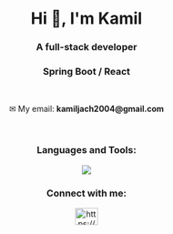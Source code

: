 <h1 align="center">Hi 👋, I'm Kamil</h1>
<h3 align="center">A full-stack developer</h3>
<h3 align="center">Spring Boot / React</h3>
</br>


<p align="center">✉ My email: <b>kamiljach2004@gmail.com</b></p>
</br>
<h3 align="center">Languages and Tools:</h3>
<p align="center">
  <a href="https://skillicons.dev">
    <img src="https://skillicons.dev/icons?i=java,spring,postgres,hibernate,js,react,redux,tailwind,mui,git,css,html,styledcomponents,python,cpp&perline=5&theme=dark" />
  </a>
</p>
<!-- <p align="center"><img align="center" src="https://github-readme-stats.vercel.app/api/top-langs/?username=kamilos04&layout=compact&theme=tokyonight" alt="kamilos04" /></p> -->
<!-- <h3 align="left">LeetCode:</h3>
<div align="left"><img align="center" src="https://leetcard.jacoblin.cool/kamilos04?theme=unicorn" /></div> -->

<h3 align="center">Connect with me:</h3>
<p align="center">
<a href="https://www.linkedin.com/in/kamil-jach/" target="blank"><img align="center" src="https://raw.githubusercontent.com/rahuldkjain/github-profile-readme-generator/master/src/images/icons/Social/linked-in-alt.svg" alt="https://www.linkedin.com/in/kamil-jach/" height="30" width="40" /></a>
</p>
